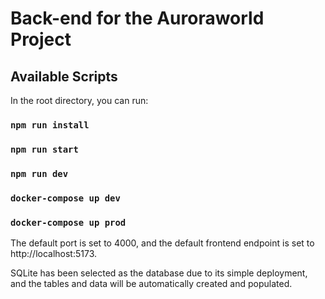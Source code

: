 # Back-end for the Auroraworld Project

## Available Scripts

In the root directory, you can run:

### `npm run install`

### `npm run start`

### `npm run dev`

### `docker-compose up dev`

### `docker-compose up prod`

The default port is set to 4000, and the default frontend endpoint is set to http://localhost:5173.

SQLite has been selected as the database due to its simple deployment, and the tables and data will be automatically created and populated.
